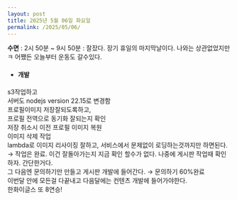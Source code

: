 ```yaml
---
layout: post
title: 2025년 5월 06일 화요일
permalink: /2025/05/06/
---
```

**수면** : 2시 50분 ~ 9시 50분 : 잘잤다. 장기 휴일의 마지막날이다. 나와는 상관없었지만ㅋ 어쨌든 오늘부터 운동도 갈수있다.
* #### 개발
s3작업하고<br/>
서버도 nodejs version 22.15로 변경함<br/>
프로필이미지 저장잘되도록하고,<br/>
프로필 전역으로 동기화 잘되는지 확인<br/>
저장 취소시 이전 프로필 이미지 복원<br/>
이미지 삭제 작업<br/>
lambda로 이미지 리사이징 잘하고, 서비스에서 문제없이 로딩하는것까지만 하면된다. → 작업은 완료. 이건 잘돌아가는지 지금 확인 할수가 없다. 나중에 게시판 작업때 확인하자. 간단한거다.<br/>
그 다음엔 문의하기만 만들고 게시판 개발에 들어간다. → 문의하기 60%완료<br/>
이번달 안에 모든걸 다끝내고 다음달에는 컨텐츠 개발에 들어가야한다.<br/>
한화이글스 또 8연승!